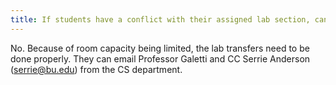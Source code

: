 ```yaml
---
title: If students have a conflict with their assigned lab section, can they attend another lab section?
---
```


No. Because of room capacity being limited, the lab transfers need to be done properly. They can email Professor Galetti and CC Serrie Anderson (serrie@bu.edu) from the CS department. 